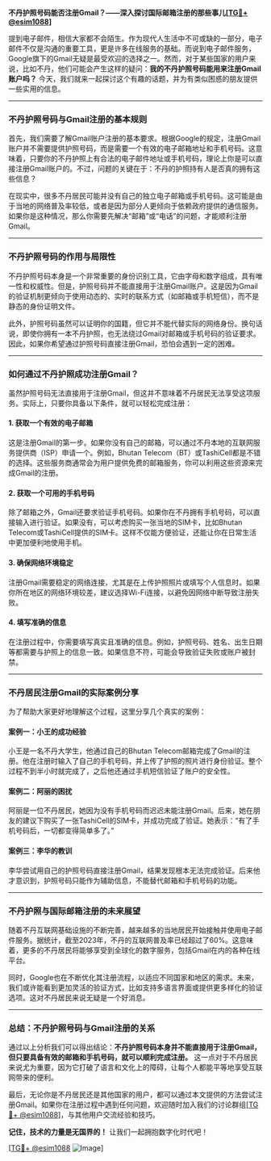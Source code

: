 **不丹护照号码能否注册Gmail？——深入探讨国际邮箱注册的那些事儿[[TG💪+ @esim1088](https://t.me/s/esim1088)]**

提到电子邮件，相信大家都不会陌生。作为现代人生活中不可或缺的一部分，电子邮件不仅是沟通的重要工具，更是许多在线服务的基础。而说到电子邮件服务，Google旗下的Gmail无疑是最受欢迎的选择之一。然而，对于某些国家的用户来说，比如不丹，他们可能会产生这样的疑问：**我的不丹护照号码能用来注册Gmail账户吗？** 今天，我们就来一起探讨这个有趣的话题，并为有类似困惑的朋友提供一些实用的信息。

---

### **不丹护照号码与Gmail注册的基本规则**

首先，我们需要了解Gmail账户注册的基本要求。根据Google的规定，注册Gmail账户并不需要提供护照号码，而是需要一个有效的电子邮箱地址和手机号码。这意味着，只要你的不丹护照上有合法的电子邮件地址或手机号码，理论上你是可以直接注册Gmail账户的。不过，问题的关键在于：不丹的护照持有人是否真的拥有这些信息？

在现实中，很多不丹居民可能并没有自己的独立电子邮箱或手机号码。这可能是由于当地的网络普及率较低，或者是因为部分人更倾向于依赖政府提供的通信服务。如果你是这种情况，那么你需要先解决“邮箱”或“电话”的问题，才能顺利注册Gmail。

---

### **不丹护照号码的作用与局限性**

不丹护照号码本身是一个非常重要的身份识别工具，它由字母和数字组成，具有唯一性和权威性。但是，护照号码并不能直接用于注册Gmail账户。这是因为Gmail的验证机制更倾向于使用动态的、实时的联系方式（如邮箱或手机短信），而不是静态的身份证明文件。

此外，护照号码虽然可以证明你的国籍，但它并不能代替实际的网络身份。换句话说，即使你拥有一本不丹护照，也无法绕过Gmail对邮箱或手机号码的验证要求。因此，如果你希望通过护照号码直接注册Gmail，恐怕会遇到一定的困难。

---

### **如何通过不丹护照成功注册Gmail？**

虽然护照号码无法直接用于注册Gmail，但这并不意味着不丹居民无法享受这项服务。实际上，只要你具备以下条件，就可以轻松完成注册：

#### **1. 获取一个有效的电子邮箱**
这是注册Gmail的第一步。如果你没有自己的邮箱，可以通过不丹本地的互联网服务提供商（ISP）申请一个。例如，Bhutan Telecom（BT）或TashiCell都是不错的选择。这些服务商通常会为用户提供免费的邮箱服务，你可以利用这些资源来完成Gmail的注册。

#### **2. 获取一个可用的手机号码**
除了邮箱之外，Gmail还要求验证手机号码。如果你在不丹拥有手机号码，可以直接输入进行验证。如果没有，可以考虑购买一张当地的SIM卡，比如Bhutan Telecom或TashiCell提供的SIM卡。这样不仅能方便验证，还能让你在日常生活中更加便利地使用手机。

#### **3. 确保网络环境稳定**
注册Gmail需要稳定的网络连接，尤其是在上传护照照片或填写个人信息时。如果你所在地区的网络环境较差，建议选择Wi-Fi连接，以避免因网络中断导致注册失败。

#### **4. 填写准确的信息**
在注册过程中，你需要填写真实且准确的信息。例如，护照号码、姓名、出生日期等都需要与护照上的信息一致。如果信息不符，可能会导致验证失败或账户被封禁。

---

### **不丹居民注册Gmail的实际案例分享**

为了帮助大家更好地理解这个过程，这里分享几个真实的案例：

#### **案例一：小王的成功经验**
小王是一名不丹大学生，他通过自己的Bhutan Telecom邮箱完成了Gmail的注册。他在注册时输入了自己的手机号码，并上传了护照的照片进行身份验证。整个过程不到半小时就完成了，之后他还通过手机短信验证了账户的安全性。

#### **案例二：阿丽的困扰**
阿丽是一位不丹居民，她因为没有手机号码而迟迟未能注册Gmail。后来，她在朋友的建议下购买了一张TashiCell的SIM卡，并成功完成了验证。她表示：“有了手机号码后，一切都变得简单多了。”

#### **案例三：李华的教训**
李华尝试用自己的护照号码直接注册Gmail，结果发现根本无法完成验证。后来他才意识到，护照号码只能作为辅助信息，不能替代邮箱和手机号码的功能。

---

### **不丹护照与国际邮箱注册的未来展望**

随着不丹互联网基础设施的不断完善，越来越多的当地居民开始接触并使用电子邮件服务。据统计，截至2023年，不丹的互联网普及率已经超过了60%。这意味着，更多的不丹居民将能够享受到全球化的数字服务，包括Gmail在内的各种在线平台。

同时，Google也在不断优化其注册流程，以适应不同国家和地区的需求。未来，我们或许能看到更加灵活的验证方式，比如支持多语言界面或提供更多样化的验证选项。这对不丹居民来说无疑是一个好消息。

---

### **总结：不丹护照号码与Gmail注册的关系**

通过以上分析我们可以得出结论：**不丹护照号码本身并不能直接用于注册Gmail，但只要具备有效的邮箱和手机号码，就可以顺利完成注册。** 这一点对于不丹居民来说尤为重要，因为它打破了语言和文化上的障碍，让每个人都能平等地享受互联网带来的便利。

最后，无论你是不丹居民还是其他国家的用户，都可以通过本文提供的方法尝试注册Gmail。如果你在注册过程中遇到任何问题，欢迎随时加入我们的讨论群组[[TG💪+ @esim1088](https://t.me/s/esim1088)]，与其他用户交流经验和技巧。

**记住，技术的力量是无国界的！** 让我们一起拥抱数字化时代吧！

[[TG💪+ @esim1088](https://t.me/s/esim1088) ![Image](https://i.postimg.cc/4NQfJmqS/Snipaste-2025-05-13-00-14-12.png)]